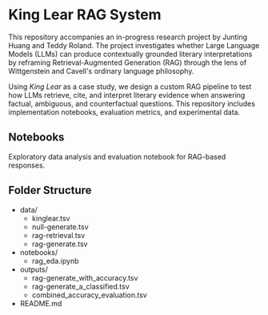 # King Lear RAG System

This repository accompanies an in-progress research project by Junting Huang and Teddy Roland. The project investigates whether Large Language Models (LLMs) can produce contextually grounded literary interpretations by reframing Retrieval-Augmented Generation (RAG) through the lens of Wittgenstein and Cavell's ordinary language philosophy.

Using *King Lear* as a case study, we design a custom RAG pipeline to test how LLMs retrieve, cite, and interpret literary evidence when answering factual, ambiguous, and counterfactual questions. This repository includes implementation notebooks, evaluation metrics, and experimental data.

## Notebooks

Exploratory data analysis and evaluation notebook for RAG-based responses.

## Folder Structure
- data/
  - kinglear.tsv
  - null-generate.tsv
  - rag-retrieval.tsv
  - rag-generate.tsv
- notebooks/
  - rag_eda.ipynb
- outputs/
  - rag-generate_with_accuracy.tsv
  - rag-generate_a_classified.tsv
  - combined_accuracy_evaluation.tsv
- README.md
